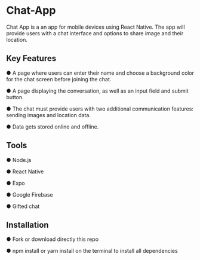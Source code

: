 # Chat-App

Chat App is a an app for mobile devices using React Native. The app will provide users with a chat interface and options to share image and their location.

## Key Features

● A page where users can enter their name and choose a background color for the chat screen
before joining the chat.

● A page displaying the conversation, as well as an input field and submit button.

● The chat must provide users with two additional communication features: sending images
and location data.

● Data gets stored online and offline.

## Tools

● Node.js

● React Native

● Expo

● Google Firebase

● Gifted chat

## Installation

● Fork or download directly this repo

● npm install or yarn install on the terminal to install all dependencies
